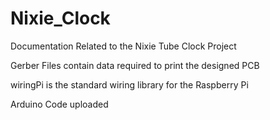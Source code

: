 # Nixie_Clock
Documentation Related to the Nixie Tube Clock Project

Gerber Files contain data required to print the designed PCB

wiringPi is the standard wiring library for the Raspberry Pi


Arduino Code uploaded
